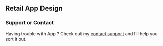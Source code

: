 ## Retail App Design


### Support or Contact

Having trouble with App ? Check out my [contact support](http://shuvrangshu.github.io) and I’ll help you sort it out.
